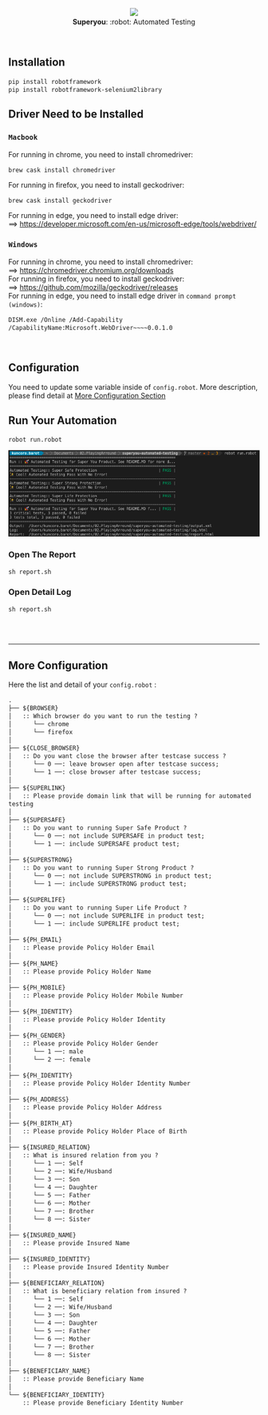 <p align="center">
  <img src="https://i.ibb.co/djnLFxG/ux-design.png" height="80" /><br/>
  <span><b>Superyou</b>: :robot: <span>Automated Testing</span></a>
</p>
  
<br/>

## Installation

```
pip install robotframework
pip install robotframework-selenium2library
```

## Driver Need to be Installed
### `Macbook`
For running in chrome, you need to install chromedriver:
```
brew cask install chromedriver
```
For running in firefox, you need to install geckodriver:
```
brew cask install geckodriver
```
For running in edge, you need to install edge driver: <br/>
==> https://developer.microsoft.com/en-us/microsoft-edge/tools/webdriver/

### `Windows`
For running in chrome, you need to install chromedriver: <br/>
==> https://chromedriver.chromium.org/downloads <br/>
For running in firefox, you need to install geckodriver: <br/>
==> https://github.com/mozilla/geckodriver/releases <br/>
For running in edge, you need to install edge driver in `command prompt (windows)`:
```
DISM.exe /Online /Add-Capability /CapabilityName:Microsoft.WebDriver~~~~0.0.1.0
```
<br/>

## Configuration

You need to update some variable inside of `config.robot`. 
More description, please find detail at <a href="#more-configuration">More Configuration Section</a>
<br/>

## Run Your Automation

```
robot run.robot
```
<img src="assets/run-robot.png" /><br/>
### Open The Report
```
sh report.sh
```
### Open Detail Log
```
sh report.sh
```

<br/><br/><hr/>
## More Configuration
Here the list and detail of your `config.robot` :
```
.
├── ${BROWSER}
│   :: Which browser do you want to run the testing ?
│      └── chrome
│      └── firefox
│
├── ${CLOSE_BROWSER}
│   :: Do you want close the browser after testcase success ?
│      └── 0 ──: leave browser open after testcase success;
│      └── 1 ──: close browser after testcase success;
│
├── ${SUPERLINK}
│   :: Please provide domain link that will be running for automated testing
│
├── ${SUPERSAFE}
│   :: Do you want to running Super Safe Product ?
│      └── 0 ──: not include SUPERSAFE in product test;
│      └── 1 ──: include SUPERSAFE product test;
│
├── ${SUPERSTRONG}
│   :: Do you want to running Super Strong Product ?
│      └── 0 ──: not include SUPERSTRONG in product test;
│      └── 1 ──: include SUPERSTRONG product test;
│
├── ${SUPERLIFE}
│   :: Do you want to running Super Life Product ?
│      └── 0 ──: not include SUPERLIFE in product test;
│      └── 1 ──: include SUPERLIFE product test;
│
├── ${PH_EMAIL}
│   :: Please provide Policy Holder Email
│
├── ${PH_NAME}
│   :: Please provide Policy Holder Name
│
├── ${PH_MOBILE}
│   :: Please provide Policy Holder Mobile Number
│
├── ${PH_IDENTITY}
│   :: Please provide Policy Holder Identity
│
├── ${PH_GENDER}
│   :: Please provide Policy Holder Gender
│      └── 1 ──: male 
│      └── 2 ──: female
│
├── ${PH_IDENTITY}
│   :: Please provide Policy Holder Identity Number
│
├── ${PH_ADDRESS}
│   :: Please provide Policy Holder Address
│
├── ${PH_BIRTH_AT}
│   :: Please provide Policy Holder Place of Birth
│
├── ${INSURED_RELATION}
│   :: What is insured relation from you ?
│      └── 1 ──: Self
│      └── 2 ──: Wife/Husband
│      └── 3 ──: Son
│      └── 4 ──: Daughter
│      └── 5 ──: Father
│      └── 6 ──: Mother
│      └── 7 ──: Brother
│      └── 8 ──: Sister
│
├── ${INSURED_NAME}
│   :: Please provide Insured Name
│
├── ${INSURED_IDENTITY}
│   :: Please provide Insured Identity Number
│
├── ${BENEFICIARY_RELATION}
│   :: What is beneficiary relation from insured ?
│      └── 1 ──: Self
│      └── 2 ──: Wife/Husband
│      └── 3 ──: Son
│      └── 4 ──: Daughter
│      └── 5 ──: Father
│      └── 6 ──: Mother
│      └── 7 ──: Brother
│      └── 8 ──: Sister
│
├── ${BENEFICIARY_NAME}
│   :: Please provide Beneficiary Name
│
└── ${BENEFICIARY_IDENTITY}
    :: Please provide Beneficiary Identity Number
```

